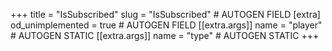 +++
title = "IsSubscribed"
slug = "IsSubscribed" # AUTOGEN FIELD
[extra]
od_unimplemented = true # AUTOGEN FIELD
[[extra.args]]
name = "player" # AUTOGEN STATIC
[[extra.args]]
name = "type" # AUTOGEN STATIC
+++